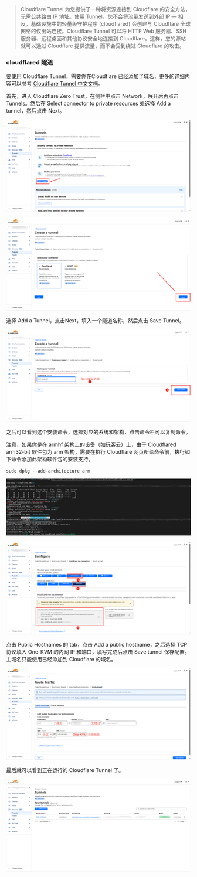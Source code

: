 > Cloudflare Tunnel 为您提供了一种将资源连接到 Cloudflare 的安全方法，无需公共路由 IP 地址。使用 Tunnel，您不会将流量发送到外部 IP — 相反，基础设施中的轻量级守护程序 (cloudflared) 会创建与 Cloudflare 全球网络的仅出站连接。Cloudflare Tunnel 可以将 HTTP Web 服务器、SSH 服务器、远程桌面和其他协议安全地连接到 Cloudflare。这样，您的源站就可以通过 Cloudflare 提供流量，而不会受到绕过 Cloudflare 的攻击。

### cloudflared 隧道

要使用 Cloudflare Tunnel，需要你在Cloudflare 已经添加了域名，更多的详细内容可以参考 [Cloudflare Tunnel 中文文档](https://cloudflared.cn/)。

首先，进入 Cloudflare Zero Trust，在侧栏中点击 Network，展开后再点击 Tunnels。然后在 Select  connector to private resources 处选择 Add a tunnel，然后点击 Next。

![PixPin_2024-06-30_18-04-12](./img/PixPin_2024-06-30_18-04-12.png)

![PixPin_2024-06-30_18-05-34](./img/PixPin_2024-06-30_18-05-34.png)

选择 Add a Tunnel，点击Next，填入一个隧道名称，然后点击 Save Tunnel。

![PixPin_2024-06-30_18-06-42](./img/PixPin_2024-06-30_18-06-42.png)

之后可以看到这个安装命令，选择对应的系统和架构，点击命令栏可以复制命令。

注意，如果你是在 armhf 架构上的设备（如玩客云）上，由于 Cloudflared arm32-bit 软件包为 arm 架构，需要在执行 Cloudflare 网页所给命令前，执行如下命令添加此架构软件包的安装支持。

```
sudo dpkg --add-architecture arm
```

![PixPin_2024-06-30_18-28-34](./img/PixPin_2024-06-30_18-28-34.png)

![PixPin_2024-06-30_18-09-10](./img/PixPin_2024-06-30_18-09-10.png)

点击 Public Hostnames 的 tab，点击 Add a public hostname，之后选择 TCP 协议填入 One-KVM 的内网 IP 和端口，填写完成后点击 Save tunnel 保存配置。主域名只能使用已经添加到 Cloudflare 的域名。

![PixPin_2024-06-30_18-20-29](./img/PixPin_2024-06-30_18-20-29.png)

最后就可以看到正在运行的 Cloudflare Tunnel 了。

![PixPin_2024-06-30_18-29-44](./img/PixPin_2024-06-30_18-29-44.png)